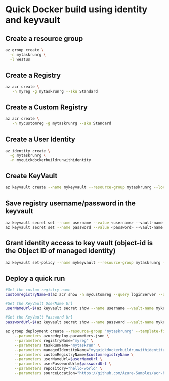 # Quick Docker build using identity and keyvault

## Create a resource group

```bash
az group create \
  -n mytaskrunrg \
  -l westus
```

## Create a Registry

```bash
az acr create \
   -n myreg -g mytaskrunrg --sku Standard
```

## Create a Custom Registry

```bash
az acr create \
   -n mycustomreg -g mytaskrunrg --sku Standard
```

## Create a User Identity

```bash
az identity create \
  -g mytaskrunrg \
  -n myquickdockerbuildrunwithidentity
```

## Create KeyVault

```bash
az keyvault create --name mykeyvault --resource-group mytaskrunrg --location eastus2
```

## Save registry username/password in the keyvault

```bash
az keyvault secret set --name username --value <username> --vault-name mykeyvault
az keyvault secret set --name password --value <password> --vault-name mykeyvault
```

## Grant identity access to key vault (object-id is the Object ID of managed identity)
```bash
az keyvault set-policy --name mykeyvault --resource-group mytaskrunrg --object-id 452e1d96-c423-4da0-99f2-d3a1789ab69f --secret-permissions get 
```

## Deploy a quick run

```bash
#Get the custom registry name
customregistryName=$(az acr show -n mycustomreg --query loginServer --output tsv)

#Get the KeyVault UserName Url
userNameUrl=$(az keyvault secret show --name username --vault-name mykeyvault --query id --output tsv)

#Get the KeyVault Password Url
passwordUrl=$(az keyvault secret show --name password --vault-name mykeyvault --query id --output tsv)

az group deployment create --resource-group "mytaskrunrg" --template-file azuredeploy.json \
	--parameters azuredeploy.parameters.json \
	--parameters registryName="myreg" \
	--parameters taskRunName="mytaskrun" \
	--parameters managedIdentityName="myquickdockerbuildrunwithidentity" \
	--parameters customRegistryName=$customregistryName \
	--parameters userNameUrl=$userNameUrl \
	--parameters userPasswordUrl=$passwordUrl \
	--parameters repository="hello-world" \
	--parameters sourceLocation="https://github.com/Azure-Samples/acr-build-helloworld-node.git"
```

